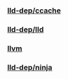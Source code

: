 ### [lld-dep/ccache](lld-dep/ccache/index.md)
### [lld-dep/lld](lld-dep/lld/index.md)
### [llvm](llvm/index.md)
### [lld-dep/ninja](lld-dep/ninja/index.md)
